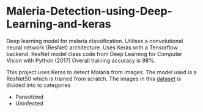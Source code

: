 # Maleria-Detection-using-Deep-Learning-and-keras

Deep learning model for malaria classification. Utilises a convolutional neural network (ResNet) architecture.
Uses Keras with a Tensorflow backend. 
ResNet model class code from Deep Learning for Computer Vision with Python (2017) 
Overall training accuracy is 98%.

This project uses Keras to detect Malaria from Images. The model used is a ResNet50 which is trained from scratch.
The images in this [dataset](https://www.kaggle.com/thenandkishorkumawat/cellimagesfordetectingmalaria) is divided into to categories
- Parasitized
- Uninfected
